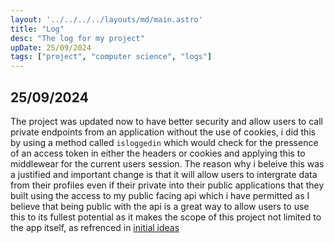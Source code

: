 ```yaml
---
layout: '../../../../layouts/md/main.astro'
title: "Log"
desc: "The log for my project"
upDate: 25/09/2024
tags: ["project", "computer science", "logs"]
---
```

## 25/09/2024
The project was updated now to have better security and allow users to call private endpoints from an application without the use of cookies, i did this by using a method called `isloggedin` which would check for the pressence of an access token in either the headers or cookies and applying this to middlewear for the current users session.
The reason why i beleive this was a justified and important change is that it will allow users to intergrate data from their profiles even if their private into their public applications that they built using the access to my public facing api which i have permitted as I believe that being public with the api is a great way to allow users to use this to its fullest potential as it makes the scope of this project not limited to the app itself, as refrenced in [initial ideas](./initialideas)